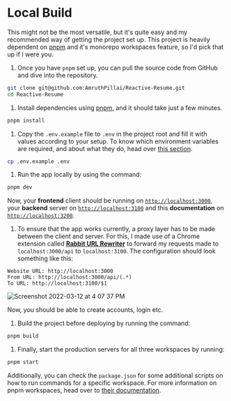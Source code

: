 # Local Build

This might not be the most versatile, but it's quite easy and my recommended way of getting the project set up. This project is heavily dependent on [pnpm](https://pnpm.io) and it's monorepo workspaces feature, so I'd pick that up if I were you.

1. Once you have `pnpm` set up, you can pull the source code from GitHub and dive into the repository.

```bash
git clone git@github.com:AmruthPillai/Reactive-Resume.git
cd Reactive-Resume
```

1. Install dependencies using [pnpm](https://pnpm.io/), and it should take just a few minutes.

```bash
pnpm install
```

1. Copy the `.env.example` file to `.env` in the project root and fill it with values according to your setup. To know which environment variables are required, and about what they do, head over [this section](https://docs.rxresu.me/source-code/environment-variables).

```bash
cp .env.example .env
```

1. Run the app locally by using the command:

```bash
pnpm dev
```

Now, your **frontend** client should be running on [`http://localhost:3000`](http://localhost:3000), your **backend** server on [`http://localhost:3100`](http://localhost:3100) and this **documentation** on [`http://localhost:3200`](http://localhost:3200).

1. To ensure that the app works currently, a proxy layer has to be made between the client and server. For this, I made use of a Chrome extension called [**Rabbit URL Rewriter**](https://chrome.google.com/webstore/detail/rabbit-url-rewriter/kcbmcmeblpkcndhfhkclggekfblookii?hl=en) to forward my requests made to `localhost:3000/api` to `localhost:3100`. The configuration should look something like this:

```
Website URL: http://localhost:3000
From URL: http://localhost:3000/api/(.*)
To URL: http://localhost:3100/$1
```

![Screenshot 2022-03-12 at 4 07 37 PM](https://user-images.githubusercontent.com/1134738/158023473-d415e696-f027-4bc7-af02-648c4a99b147.png)

Now, you should be able to create accounts, login etc.

1. Build the project before deploying by running the command:

```bash
pnpm build
```

1. Finally, start the production servers for all three workspaces by running:

```bash
pnpm start
```

Additionally, you can check the `package.json` for some additional scripts on how to run commands for a specific workspace. For more information on pnpm workspaces, head over to [their documentation](https://pnpm.io/workspaces).
